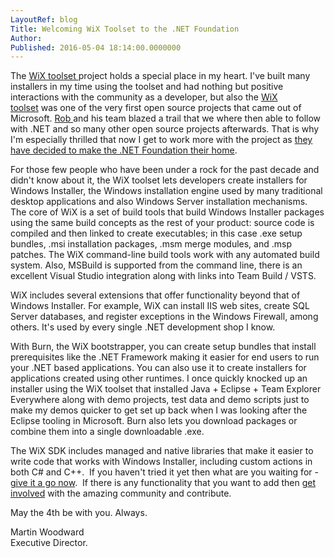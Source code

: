 ```yaml
---
LayoutRef: blog
Title: Welcoming WiX Toolset to the .NET Foundation
Author: 
Published: 2016-05-04 18:14:00.0000000
---
```

<p>The <a href="http://wixtoolset.org/">WiX toolset </a>project holds a special place in my heart. I've built many installers in my time using the toolset and had nothing but positive interactions with the community as a developer, but also the <a href="http://wixtoolset.org/">WiX toolset</a>&nbsp;was one of the very first open source projects that came out of Microsoft. <a href="http://robmensching.com/">Rob </a>and his team blazed a trail that we <g class="gr_ gr_47 gr-alert gr_spell gr_run_anim ContextualSpelling" id="47" data-gr-id="47">where</g> then able to follow with .NET and so many other open source projects <g class="gr_ gr_50 gr-alert gr_spell gr_run_anim ContextualSpelling multiReplace" id="50" data-gr-id="50">afterwards</g>. That is why I'm especially thrilled that now I get to work more with the project as <a href="http://robmensching.com/blog/posts/2016/5/4/wix-toolset-joins-the-.net-foundation/">they have decided to make the .NET Foundation their home</a>.</p>

<p>For those few people who have been under a rock for the past decade and didn't know about it, the WiX toolset lets developers create installers for Windows Installer, the Windows installation engine used by many traditional desktop applications and also Windows Server installation mechanisms. The core of WiX is a set of build tools that build Windows Installer packages using the same build concepts as the rest of your product: source code is compiled and then linked to create executables; in this case .exe setup bundles, .msi installation packages, .msm merge modules, and .msp patches. The WiX command-line build tools work with any automated build system. Also, MSBuild is supported from the command line, there is an excellent&nbsp;Visual Studio integration along with links into Team Build / VSTS.</p>

<p>WiX includes several extensions that offer functionality beyond that of Windows Installer. For example, WiX can install IIS <g class="gr_ gr_35 gr-alert gr_spell gr_run_anim ContextualSpelling ins-del" id="35" data-gr-id="35">web sites</g>, create SQL Server databases, and register exceptions in the Windows Firewall, among others. It's used by every single .NET development shop I know.</p>

<p>With Burn, the WiX bootstrapper, you can create setup bundles that install prerequisites like the .NET Framework making it easier for end users to run <g class="gr_ gr_44 gr-alert gr_gramm gr_run_anim Grammar multiReplace" id="44" data-gr-id="44">your</g> .NET based applications. You can also use it to create installers for applications created using other runtimes. I once quickly knocked up an installer using the WiX toolset that installed Java + Eclipse + Team Explorer Everywhere along with demo projects, test data and demo scripts just to make my demos quicker to get set up back when I was looking after the Eclipse tooling in Microsoft. Burn also lets you download packages or combine them into a single downloadable .exe.</p>

<p>The WiX SDK includes managed and native libraries that make it easier to write code that works with Windows Installer, including custom actions in both C# and C++. &nbsp;If you haven't tried it yet then what are you waiting for - <a href="http://wixtoolset.org/">give it a go now</a>. &nbsp;If there is any functionality that you want to add then <a href="http://wixtoolset.org/development/">get involved</a>&nbsp;with the amazing community and contribute.</p>

<p>May the 4th be with you. Always.</p>

<p>Martin Woodward<br />Executive Director.</p>
